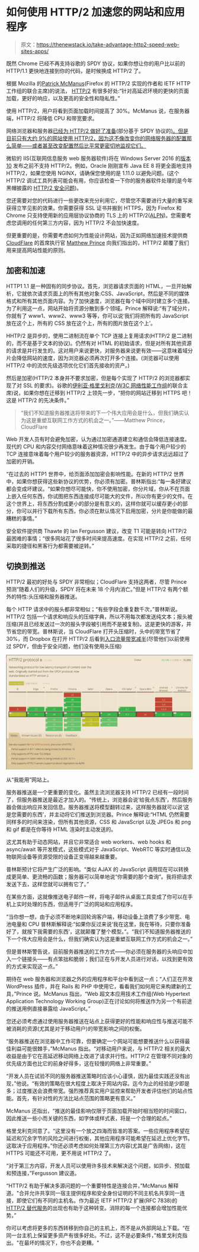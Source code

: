 # 如何使用 HTTP/2 加速您的网站和应用程序

> 原文：<https://thenewstack.io/take-advantage-http2-speed-web-sites-apps/>

既然 Chrome 已经不再支持谷歌的 SPDY 协议，如果你想让你的用户比以前的 HTTP/1.1 更快地连接到你的代码，是时候换成 HTTP/2 了。

根据 Mozilla 的[Patrick McManus](https://twitter.com/mcmanusducksong)(Firefox 的 HTTP/2 实现的作者和 IETF HTTP 工作组的联合主席)的说法， [HTTP/2](https://http2.github.io/) 有很多好处:“针对高延迟环境的更快的页面加载，更好的响应，以及更高的安全性和隐私性。”

使用 HTTP/2，用户将看到页面加载时间提高了 30%。McManus 说，在服务器端，HTTP/2 将降低 CPU 和带宽要求。

网络浏览器和服务器[已经为 HTTP/2 做好了准备](http://caniuse.com/)(部分基于 SPDY 协议的[)。但是目前只有大约 9%的网站使用 HTTP/2，因为这不像改变你的网络服务器的配置那么简单——或者甚至改变配置然后比平常更密切地监视它们。](http://www.infoworld.com/article/2616950/internet/google-gives-apache-a-spdy-boost.html)

微软的 IIS(互联网信息服务 web 服务器软件)将在 Windows Server 2016 的[版本 10](https://blogs.iis.net/davidso/http2) 发布之前不支持 HTTP/2。例如，Oracle 刚刚宣布 Java EE 8 将更全面地支持 HTTP/2，如果您使用 NGINX，请确保您使用的是 1.11.0 以避免问题。(这个 HTTP/2 调试工具列表可能会有用，你应该检查一下你的服务器软件处理的是今年黑帽披露的 [HTTP/2 安全问题](http://www.imperva.com/docs/Imperva_HII_HTTP2.pdf))。

您还需要对您的代码进行一些更改来充分利用它，尽管您不需要进行大量的重写来获得立竿见影的效果。你需要获得 SSL 证书并搬到 HTTPS，因为 Firefox 和 Chrome 只支持使用新的应用层协议协商的 TLS 上的 HTTP/2([ALPN](https://tools.ietf.org/rfc/rfc7301.txt))。您需要考虑您调用的任何第三方内容，因为 HTTP/2 不会加快速度。

但更重要的是，你需要考虑如何为性能设计网站，因为正如网络加速技术提供商 [CloudFlare](https://www.cloudflare.com/) 的首席执行官 [Matthew Prince](https://twitter.com/eastdakota) 向我们指出的，HTTP/2 颠覆了我们用来提高网站性能的原则。

## 加密和加速

HTTP1 1.1 是一种固有的同步协议。首先，浏览器请求页面的 HTML，一旦开始解析，它就依次请求页面上的所有其他对象:CSS、JavaScript，然后是不同的媒体格式和所有其他页面内容。为了加快速度，浏览器在每个域中同时建立多个连接。为了利用这一点，网站开始将资源分散到多个领域。Prince 解释说:“有了域分片，你就有了 www1、www2、www3 等等，你可以说‘我们将把所有的 JavaScript 放在这个上，所有的 CSS 放在这个上，所有的图片放在这个上’。

HHTP/2 是异步的，使用二进制流在单个 TCP 连接上复用请求(HTTP/2 是二进制的，而不是基于文本的协议)。仍然有对 HTML 的初始请求，但是对所有其他资源的请求是并行发生的。这对用户来说更快，对服务器来说更有效——这意味着域分片会降低网站的速度，因为浏览器必须再次打开多个连接。(浏览器可以使用 HTTP/2 中的流优先级选项优化它们首先接收的资产。)

然后是加密(HTTP/2 本身并不要求加密，但是每个实现了 HTTP/2 的浏览器都实现了对 SSL 的要求)。谷歌的[伊利亚·格里戈利克](https://twitter.com/igrigorik)([W3C 网络性能工作组](https://www.w3.org/webperf/)的联合主席)说，如果你想在迁移到 HTTP/2 上领先一步，“把你的网站迁移到 HTTPS 吧！这是 HTTP/2 的先决条件。”

> “我们不知道服务器推送将带来的下一个伟大应用会是什么，但我们确实认为这是重塑互联网工作方式的机会之一。”——Matthew Prince，CloudFlare

Web 开发人员有时会避免加密，认为通过加密通道建立和通信会降低连接速度。现代的 CPU 和内容交付网络意味着这种情况很少再发生。由于每个用户较少的 TCP 连接意味着每个用户较少的服务器资源，HTTP/2 中的异步请求远远超过了加密的开销。

“在过去的 HTTP1 世界中，给页面添加加密会影响性能。在新的 HTTP/2 世界中，如果你想获得这些新协议的优势，你必须有加密。普林斯指出:“每一条好建议都会变成坏建议。“如果你想尽可能快，你不使用加密，你分片域，你从不在页面上嵌入任何东西，你试图把东西连接成尽可能大的文件，所以你有更少的文件。在这个世界上，将东西分割成更小的部分是有意义的，这样你就可以缓存更小的部分，你可以并行下载所有东西，你必须在默认情况下启用加密，分片是你能做的最糟糕的事情。”

安全软件提供商 Thawte 的 Ian Fergusson 建议，改变 T1 可能是转向 HTTP/2 最困难的事情；“很多网站花了很多时间来提高速度。在实现 HTTP/2 之前，任何采取的捷径和黑客行为都需要被逆转。”

## 切换到推送

HTTP/2 最初的好处与 SPDY 非常相似；CloudFlare 支持这两者，尽管 Prince 预测“随着人们的升级，SPDY 将在未来 18 个月内消亡。”但是 HTTP/2 有两个额外的特性:头压缩和服务器推送。

每个 HTTP 请求中的报头都非常相似；“有些字段会重复数千次，”普林斯说。HTTP/2 包括一个请求和响应头的压缩字典，所以不用每次都发送纯文本；报头被压缩(并且已经发送过一次的报头字段被引用而不是被复制)。这是更快的游客，并节省您的带宽。普林斯说，当 CloudFlare 打开头压缩时，头中的带宽节省了 30%，而 Dropbox 在打开 HTTP/2 后看到[入口流量带宽减半](https://blogs.dropbox.com/tech/2016/05/enabling-http2-for-dropbox-web-services-experiences-and-observations/)(尽管他们以前使用过 SPDY，但由于安全问题，他们没有使用头压缩)

[![From the "Can I Use" Website](img/6c58aa8d3b0024115c80099b4fd9ead5.png)](http://caniuse.com/#feat=http2)

从“我能用”网站上。

服务器推送是一个更重要的变化。虽然主流浏览器支持 HTTP/2 已经有一段时间了，但服务器推送是最近才加入的。“传统上，浏览器会说‘给我点东西’，然后服务器会做出响应并发回信息。服务器推送将模型翻转过来，这样服务器就可以说‘这是您需要的东西’，并主动将它们推送到浏览器。Prince 解释说:“HTML 仍然需要同样多的时间来渲染，但所有其他资源，CSS 和 JavaScript 以及 JPEGs 和 png 和 gif 都是在你等待 HTML 渲染时主动发送的。

这尤其有助于动态网站，并且它非常适合 web workers、web hooks 和 async/await 等开发模式，这些模式对于 JavaScript、WebRTC 等实时通信以及物联网设备等资源受限的设备正变得越来越重要。

普林斯预计它将产生广泛的影响。“类似 AJAX 的 JavaScript 调用现在可以转换成更简单、更流畅的函数；服务器可以简单地说“你需要的那个查询”。我将把请求发送下去，这样您就可以拥有它了。”

在某些方面，这就像推送电子邮件一样，将电子邮件从桌面工具变成了你可以在手机上实时处理的东西，但适用于广泛的网站和应用程序。

“当你想一想，由于必须不断地来回轮询客户端，移动设备上浪费了多少带宽、电池电量和 CPU 普林斯解释说:“如果你反过来说‘我在这里，我在等待，只要你准备好了，就按下我需要的东西’，这就颠覆了整个模型。”。“我们不知道服务器推送的下一个伟大应用会是什么，但我们确实认为这是重塑互联网工作方式的机会之一。”

但是普林斯警告说，目前服务器推送的工作方式——你必须在服务器的头响应中加入一个链接头——有点笨拙和脆弱；我们正在与开发人员进行对话，以找到更有效的方式来实现这一点。”

期待在 web 服务器和浏览器之外的应用程序和平台中看到这一点；“人们正在开发 WordPress 插件，并在 Rails 和 PHP 中使用它，看看我们如何用它来构建新的工具，”Prince 说。McManus 指出，“Web 超文本应用技术工作组(Web Hypertext Application Technology Working Group)正在讨论如何将推送作为另一个有前途的推送用例直接暴露给 JavaScript。”

您还必须考虑通过使用服务器推送在站点上获得更好的性能和响应性与推送可能不被消耗的资源(尤其是对于移动用户)的带宽影响之间的权衡。

“服务器推送在浏览器中工作可靠，但要确定一个网站可能想要推送什么以获得最佳利益可能很棘手，”McManus 指出。“对移动用户来说，与 HTTP/2 相关的最大收益是由于它在高延迟移动网络上改进了请求并行性。HTTP/2 在管理不同对象的优先级方面也比它的前身好得多，这在较慢的网络上非常重要。”

“开发人员在试验不同的服务器推送策略时应该小心谨慎，因为最佳实践还没有出现，”他说。“有效的策略在很大程度上取决于网站内容。迄今为止的经验是少即是多；过度推送会浪费带宽。强烈推荐真实用户监控来帮助开发者评估他们的站点性能。首先，有针对性的方法比站点范围的策略更有意义。”

McManus 还指出，“推送的最佳影响仅限于页面加载开始时相当短的时间窗口，因此推送一些小而关键的东西，如字体或样式表，将是一个合理的起点。”

格里戈利克同意了。“这里没有一个放之四海而皆准的答案。一些应用程序希望在延迟和冗余字节的风险之间进行权衡，其他应用程序可能希望在延迟上优化字节。这取决于应用程序。”你还必须考虑如何处理第三方内容(尤其是广告网络)，这在 HTTPS 可能还不可用，更不用说 HTTP/2 了。

“对于第三方内容，开发人员可以使用许多技术来解决这个问题，如异步、预加载和预连接，”Fergusson 建议道。

“HTTP/2 有助于解决多源问题的一个重要特性是连接合并，”McManus 解释道。"合并允许共享同一宿主提供程序和安全身份证明的不同主机名共享同一连接，即使它们有不同的主机名。作为最近 IETF HTTP/2 扩展(RFC 7838)的 [HTTP/2 替代服务](https://datatracker.ietf.org/doc/rfc7838/)的出现也有助于这种转变。消除的每一个连接都会增加性能优势。”

你可以考虑将更多的东西转移到你自己的主机上，而不是从外部网站上下载。“在同一台主机上保留更多资产有很多好处。不过，这不是必要条件，”格里戈利克指出。"在最坏的情况下，你也不会更糟。"

<svg xmlns:xlink="http://www.w3.org/1999/xlink" viewBox="0 0 68 31" version="1.1"><title>Group</title> <desc>Created with Sketch.</desc></svg>